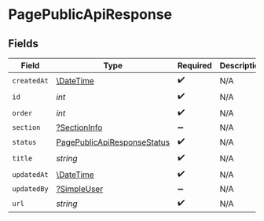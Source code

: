 # PagePublicApiResponse


## Fields

| Field                                                                             | Type                                                                              | Required                                                                          | Description                                                                       |
| --------------------------------------------------------------------------------- | --------------------------------------------------------------------------------- | --------------------------------------------------------------------------------- | --------------------------------------------------------------------------------- |
| `createdAt`                                                                       | [\DateTime](https://www.php.net/manual/en/class.datetime.php)                     | :heavy_check_mark:                                                                | N/A                                                                               |
| `id`                                                                              | *int*                                                                             | :heavy_check_mark:                                                                | N/A                                                                               |
| `order`                                                                           | *int*                                                                             | :heavy_check_mark:                                                                | N/A                                                                               |
| `section`                                                                         | [?SectionInfo](../../models/shared/SectionInfo.md)                                | :heavy_minus_sign:                                                                | N/A                                                                               |
| `status`                                                                          | [PagePublicApiResponseStatus](../../models/shared/PagePublicApiResponseStatus.md) | :heavy_check_mark:                                                                | N/A                                                                               |
| `title`                                                                           | *string*                                                                          | :heavy_check_mark:                                                                | N/A                                                                               |
| `updatedAt`                                                                       | [\DateTime](https://www.php.net/manual/en/class.datetime.php)                     | :heavy_check_mark:                                                                | N/A                                                                               |
| `updatedBy`                                                                       | [?SimpleUser](../../models/shared/SimpleUser.md)                                  | :heavy_minus_sign:                                                                | N/A                                                                               |
| `url`                                                                             | *string*                                                                          | :heavy_check_mark:                                                                | N/A                                                                               |